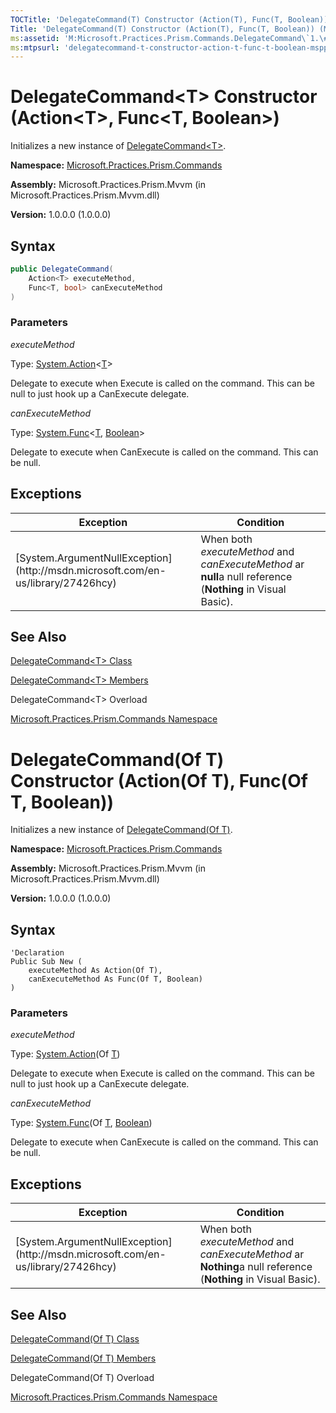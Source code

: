 ```yaml
---
TOCTitle: 'DelegateCommand(T) Constructor (Action(T), Func(T, Boolean))'
Title: 'DelegateCommand(T) Constructor (Action(T), Func(T, Boolean)) (Microsoft.Practices.Prism.Commands)'
ms:assetid: 'M:Microsoft.Practices.Prism.Commands.DelegateCommand\`1.\#ctor(System.Action{\`0},System.Func{\`0,System.Boolean})'
ms:mtpsurl: 'delegatecommand-t-constructor-action-t-func-t-boolean-mspp-commands.md'
---
```



# DelegateCommand&lt;T&gt; Constructor (Action&lt;T&gt;, Func&lt;T, Boolean&gt;)

Initializes a new instance of [DelegateCommand&lt;T&gt;](/patterns-practices/reference/delegatecommand-t-class-mspp-commands).

**Namespace:** [Microsoft.Practices.Prism.Commands](/patterns-practices/reference/mspp-commands-namespace)

**Assembly:** Microsoft.Practices.Prism.Mvvm (in Microsoft.Practices.Prism.Mvvm.dll)

**Version:** 1.0.0.0 (1.0.0.0)

## Syntax

```C#
public DelegateCommand(
	Action<T> executeMethod,
	Func<T, bool> canExecuteMethod
)
```

### Parameters

*executeMethod*  

Type: [System.Action](http://msdn.microsoft.com/en-us/library/018hxwa8)&lt;[T](/patterns-practices/reference/delegatecommand-t-class-mspp-commands)&gt;

Delegate to execute when Execute is called on the command. This can be null to just hook up a CanExecute delegate.

*canExecuteMethod*

Type: [System.Func](http://msdn.microsoft.com/en-us/library/bb549151)&lt;[T](/patterns-practices/reference/delegatecommand-t-class-mspp-commands), [Boolean](http://msdn.microsoft.com/en-us/library/a28wyd50)&gt;

Delegate to execute when CanExecute is called on the command. This can be null.

## Exceptions

<table>
<thead>
<tr class="header">
<th>Exception</th>
<th>Condition</th>
</tr>
</thead>
<tbody>
<tr class="odd">
<td>[System.ArgumentNullException](http://msdn.microsoft.com/en-us/library/27426hcy)</td>
<td>When both <i>executeMethod</i> and <i>canExecuteMethod</i> ar <strong>null</strong>a null reference (<strong>Nothing</strong> in Visual Basic).</td>
</tr>
</tbody>
</table>

## See Also

[DelegateCommand&lt;T&gt; Class](/patterns-practices/reference/delegatecommand-t-class-mspp-commands)

[DelegateCommand&lt;T&gt; Members](/patterns-practices/reference/delegatecommand-t-members-mspp-commands)

DelegateCommand&lt;T&gt; Overload

[Microsoft.Practices.Prism.Commands Namespace](/patterns-practices/reference/mspp-commands-namespace)

# DelegateCommand(Of T) Constructor (Action(Of T), Func(Of T, Boolean))

Initializes a new instance of [DelegateCommand(Of T)](/patterns-practices/reference/delegatecommand-t-class-mspp-commands).

**Namespace:** [Microsoft.Practices.Prism.Commands](/patterns-practices/reference/mspp-commands-namespace)


**Assembly:** Microsoft.Practices.Prism.Mvvm (in Microsoft.Practices.Prism.Mvvm.dll)

**Version:** 1.0.0.0 (1.0.0.0)

## Syntax

```VB
'Declaration
Public Sub New ( 
	executeMethod As Action(Of T),
	canExecuteMethod As Func(Of T, Boolean)
)
```

### Parameters

*executeMethod*  

Type: [System.Action](http://msdn.microsoft.com/en-us/library/018hxwa8)(Of [T](/patterns-practices/reference/delegatecommand-t-class-mspp-commands))

Delegate to execute when Execute is called on the command. This can be null to just hook up a CanExecute delegate.

*canExecuteMethod*

Type: [System.Func](http://msdn.microsoft.com/en-us/library/bb549151)(Of [T](/patterns-practices/reference/delegatecommand-t-class-mspp-commands), [Boolean](http://msdn.microsoft.com/en-us/library/a28wyd50))

Delegate to execute when CanExecute is called on the command. This can be null.

## Exceptions

<table>
<thead>
<tr class="header">
<th>Exception</th>
<th>Condition</th>
</tr>
</thead>
<tbody>
<tr class="odd">
<td>[System.ArgumentNullException](http://msdn.microsoft.com/en-us/library/27426hcy)</td>
<td>When both <i>executeMethod</i> and <i>canExecuteMethod</i> ar <strong>Nothing</strong>a null reference (<strong>Nothing</strong> in Visual Basic).</td>
</tr>
</tbody>
</table>


## See Also

[DelegateCommand(Of T) Class](/patterns-practices/reference/delegatecommand-t-class-mspp-commands)

[DelegateCommand(Of T) Members](/patterns-practices/reference/delegatecommand-t-members-mspp-commands)

DelegateCommand(Of T) Overload

[Microsoft.Practices.Prism.Commands Namespace](/patterns-practices/reference/mspp-commands-namespace)